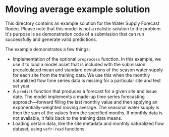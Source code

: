# Moving average example solution

This directory contains an example solution for the Water Supply Forecast Rodeo. Please note that this model is not a realistic solution to the problem. It's purpose is as demonstration code of a submission that can run successfully and generate valid predictions.

The example demonstrates a few things:

- Implementation of the optional `preprocess` function. In this example, we use it to load a model asset that is included with the submission: precalculated mean and standard deviations of the season water supply for each site from the training data. We use this when the monthly naturalized flow time series data is missing for a particular site and test set year.
- A `predict` function that produces a forecast for a given site and issue date. The model implements a made-up time series forecasting approach—forward filling the last monthly value and then applying an exponentially-weighted moving average. The seasonal water supply is then the sum of the values from the specified months. If monthly data is not available, it falls back to the training data means.
- Loading certain data, like the site metadata and monthly naturalized flow dataset, using `wsfr-read` functions.
